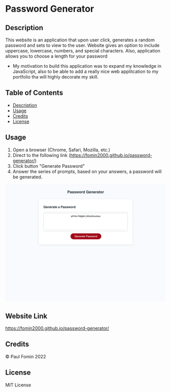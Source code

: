 # Password Generator 

## Description

This website is an application that upon user click, generates a random password and sets to view to the user. Website gives an option to include uppercase, lowercase, numbers, and special characters. Also, application allows you to choose a length for your password

- My motivation to build this application was to expand my knowledge in JavaScript, also to be able to add a really nice web applitcation to my portfolio tha will highly decorate my skill.

## Table of Contents

- [Description](#description)
- [Usage](#usage)
- [Credits](#credits)
- [License](#license)

## Usage 

1. Open a browser (Chrome, Safari, Mozilla, etc.)
2. Direct to the following link (https://fomin2000.github.io/password-generator/)
3. Click button "Generate Password"
4. Answer the series of prompts, based on your answers, a password will be generated.

![websiteScreenshot](./assets/images/Screen%20Shot%202022-10-05%20at%204.56.58%20PM.png)

## Website Link

https://fomin2000.github.io/password-generator/

## Credits

© Paul Fomin 2022


## License 

MIT License